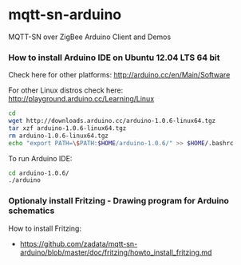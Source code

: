 mqtt-sn-arduino
===============

MQTT-SN over ZigBee Arduino Client and Demos


### How to install Arduino IDE on Ubuntu 12.04 LTS 64 bit

Check here for other platforms: http://arduino.cc/en/Main/Software

For other Linux distros check here: http://playground.arduino.cc/Learning/Linux

``` bash
cd
wget http://downloads.arduino.cc/arduino-1.0.6-linux64.tgz
tar xzf arduino-1.0.6-linux64.tgz
rm arduino-1.0.6-linux64.tgz
echo "export PATH=\$PATH:$HOME/arduino-1.0.6/" >> $HOME/.bashrc
```

To run Arduino IDE:

``` bash
cd arduino-1.0.6/
./arduino 
```

### Optionaly install Fritzing - Drawing program for Arduino schematics

How to install Fritzing:
- https://github.com/zadata/mqtt-sn-arduino/blob/master/doc/fritzing/howto_install_fritzing.md

